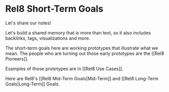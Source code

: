 # Rel8 Short-Term Goals

Let's share our notes!

Let's build a shared memory that is more than text, so it also includes backlinks, tags, visualizations and more. 

The short-term goals here are working prototypes that illustrate what we mean. The people who are turning out those early prototypes are the [[Rel8 Pioneers]]. 

Examples of those prototypes are in [[Rel8 Use Cases]].

Here are Rel8's [[Rel8 Mid-Term Goals|Mid-Term]] and [[Rel8 Long-Term Goals|Long-Term]] Goals. 